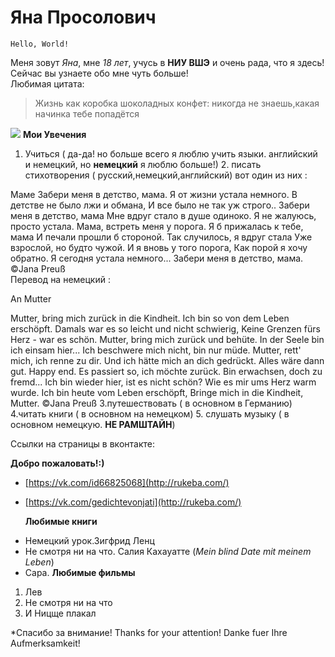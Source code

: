 




Яна Просолович
===========================

    Hello, World!
   
 Меня зовут *Яна*, мне *18 лет*, учусь в **НИУ ВШЭ** и очень рада, что я здесь! Сейчас вы узнаете обо мне чуть больше!  
  Любимая цитата:
> Жизнь как коробка шоколадных конфет: никогда не знаешь,какая начинка тебе попадётся

![](https://github.com/JanaProsolovich/Jana-Prosolovich/blob/master/1Kcaez8Ft3w.jpg)  **Мои Увечения**
1. Учиться ( да-да! но больше всего я люблю учить языки. английский и немецкий, но **немецкий** я люблю больше!)  2. писать стихотворения ( русский,немецкий,английский)  вот один из них :

  Маме
Забери меня в детство, мама.
Я от жизни устала немного.
В детстве не было лжи и обмана,
И все было не так уж строго..
Забери меня в детство, мама
Мне вдруг стало в душе одиноко.
Я не жалуюсь, просто устала.
Мама, встреть меня у порога.
Я б прижалась к тебе, мама
И печали прошли б стороной. 
Так случилось, я вдруг стала
Уже взрослой, но будто чужой. 
И я вновь у того порога,
Как порой я хочу обратно.
Я сегодня устала немного...
Забери меня в детство, мама. 
©Jana Preuß   
  Перевод на немецкий :

An Mutter

Mutter, bring mich zurück in die Kindheit.
Ich bin so von dem Leben erschöpft. 
Damals war es so leicht und nicht schwierig,
Keine Grenzen fürs Herz - war es schön.
Mutter, bring mich zurück und behüte. 
In der Seele bin ich einsam hier...
Ich beschwere mich nicht, bin nur müde.
Mutter, rett' mich, ich renne zu dir.
Und ich hätte mich an dich gedrückt.
Alles wäre dann gut. Happy end. 
Es passiert so, ich möchte zurück.
Bin erwachsen, doch zu fremd... 
Ich bin wieder hier, ist es nicht schön?
Wie es mir ums Herz warm wurde.
Ich bin heute vom Leben erschöpft,
Bringe mich in die Kindheit, Mutter.
©Jana Preuß  3.путешествовать ( в основном в Германию)  4.читать книги ( в основном на немецком)  5. слушать музыку ( в основном немецкую. **НЕ РАМШТАЙН**)
  
   Ссылки на страницы в вконтакте:

  **Добро пожаловать!:)**
+ [https://vk.com/id66825068](http://rukeba.com/) 
+ [https://vk.com/gedichtevonjati](http://rukeba.com/) 
  
  **Любимые книги**
* Немецкий урок.Зигфрид Ленц 
* Не смотря ни на что. Салия Кахауатте (*Mein blind Date mit meinem Leben*) 
* Сара.
**Любимые фильмы**
1. Лев
2. Не смотря ни на что
3. И Ницще плакал

*Спасибо за внимание! Thanks for your attention! Danke fuer Ihre Aufmerksamkeit!

